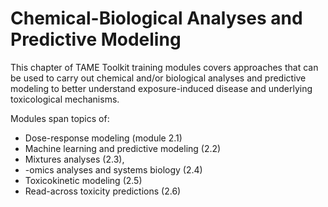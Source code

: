 # Chemical-Biological Analyses and Predictive Modeling


This chapter of TAME Toolkit training modules covers approaches that can be used to carry out chemical and/or biological analyses and predictive modeling to better understand exposure-induced disease and underlying toxicological mechanisms. 

Modules span topics of: 

+ Dose-response modeling (module 2.1)
+ Machine learning and predictive modeling (2.2)
+ Mixtures analyses (2.3), 
+ -omics analyses and systems biology (2.4)
+ Toxicokinetic modeling (2.5)
+ Read-across toxicity predictions (2.6)
